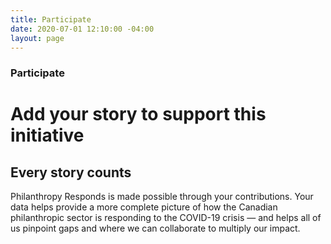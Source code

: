 ```yaml
---
title: Participate
date: 2020-07-01 12:10:00 -04:00
layout: page
---
```


### Participate
# Add your story to support this initiative

## Every story counts

Philanthropy Responds is made possible through your contributions. Your data helps provide a more complete picture of how the Canadian philanthropic sector is responding to the COVID-19 crisis — and helps all of us pinpoint gaps and where we can collaborate to multiply our impact.
